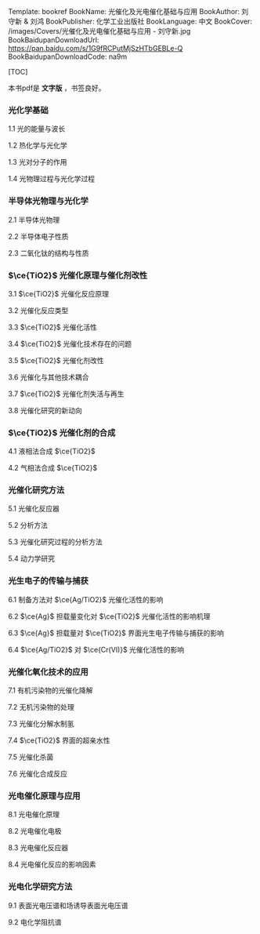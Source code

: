 Template: bookref
BookName: 光催化及光电催化基础与应用
BookAuthor: 刘守新 & 刘鸿
BookPublisher: 化学工业出版社
BookLanguage: 中文
BookCover: /images/Covers/光催化及光电催化基础与应用 - 刘守新.jpg
BookBaidupanDownloadUrl: https://pan.baidu.com/s/1G9fRCPutMjSzHTbGEBLe-Q 
BookBaidupanDownloadCode: na9m

[TOC]

本书pdf是 **文字版** ，书签良好。

### 光化学基础
1.1 光的能量与波长

1.2 热化学与光化学

1.3 光对分子的作用

1.4 光物理过程与光化学过程


### 半导体光物理与光化学
2.1 半导体光物理

2.2 半导体电子性质

2.3 二氧化钛的结构与性质

### $\ce{TiO2}$ 光催化原理与催化剂改性
3.1 $\ce{TiO2}$ 光催化反应原理

3.2 光催化反应类型

3.3 $\ce{TiO2}$ 光催化活性

3.4 $\ce{TiO2}$ 光催化技术存在的问题

3.5 $\ce{TiO2}$ 光催化剂改性

3.6 光催化与其他技术耦合

3.7 $\ce{TiO2}$ 光催化剂失活与再生

3.8 光催化研究的新动向

### $\ce{TiO2}$ 光催化剂的合成
4.1 液相法合成 $\ce{TiO2}$

4.2 气相法合成 $\ce{TiO2}$


### 光催化研究方法
5.1 光催化反应器

5.2 分析方法

5.3 光催化研究过程的分析方法

5.4 动力学研究

### 光生电子的传输与捕获
6.1 制备方法对 $\ce{Ag/TiO2}$ 光催化活性的影响

6.2 $\ce{Ag}$ 担载量变化对 $\ce{TiO2}$ 光催化活性的影响机理

6.3 $\ce{Ag}$ 担载量对 $\ce{TiO2}$ 界面光生电子传输与捕获的影响

6.4 $\ce{Ag/TiO2}$ 对 $\ce{Cr(Ⅵ)}$ 光催化活性的影响


### 光催化氧化技术的应用
7.1 有机污染物的光催化降解

7.2 无机污染物的处理

7.3 光催化分解水制氢

7.4 $\ce{TiO2}$ 界面的超亲水性

7.5 光催化杀菌

7.6 光催化合成反应

### 光电催化原理与应用
8.1 光电催化原理

8.2 光电催化电极

8.3 光电催化反应器

8.4 光电催化反应的影响因素

### 光电化学研究方法
9.1 表面光电压谱和场诱导表面光电压谱

9.2 电化学阻抗谱
